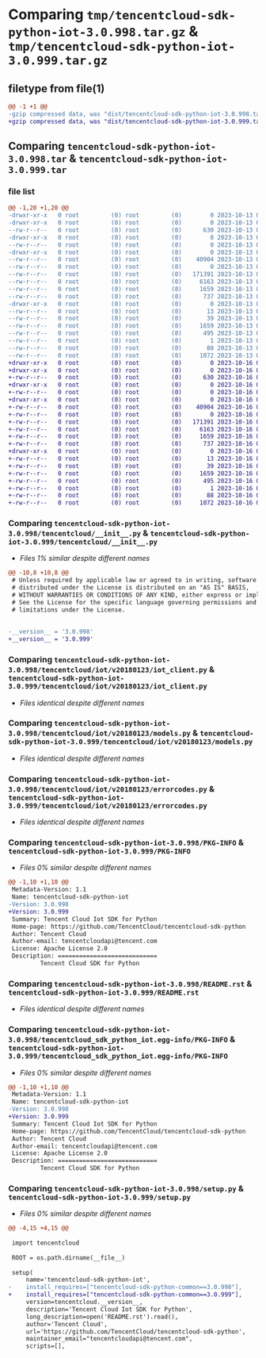 # Comparing `tmp/tencentcloud-sdk-python-iot-3.0.998.tar.gz` & `tmp/tencentcloud-sdk-python-iot-3.0.999.tar.gz`

## filetype from file(1)

```diff
@@ -1 +1 @@
-gzip compressed data, was "dist/tencentcloud-sdk-python-iot-3.0.998.tar", last modified: Fri Oct 13 00:30:05 2023, max compression
+gzip compressed data, was "dist/tencentcloud-sdk-python-iot-3.0.999.tar", last modified: Mon Oct 16 00:29:17 2023, max compression
```

## Comparing `tencentcloud-sdk-python-iot-3.0.998.tar` & `tencentcloud-sdk-python-iot-3.0.999.tar`

### file list

```diff
@@ -1,20 +1,20 @@
-drwxr-xr-x   0 root         (0) root         (0)        0 2023-10-13 00:30:05.000000 tencentcloud-sdk-python-iot-3.0.998/
-drwxr-xr-x   0 root         (0) root         (0)        0 2023-10-13 00:30:05.000000 tencentcloud-sdk-python-iot-3.0.998/tencentcloud/
--rw-r--r--   0 root         (0) root         (0)      630 2023-10-13 00:30:05.000000 tencentcloud-sdk-python-iot-3.0.998/tencentcloud/__init__.py
-drwxr-xr-x   0 root         (0) root         (0)        0 2023-10-13 00:30:05.000000 tencentcloud-sdk-python-iot-3.0.998/tencentcloud/iot/
--rw-r--r--   0 root         (0) root         (0)        0 2023-10-13 00:30:05.000000 tencentcloud-sdk-python-iot-3.0.998/tencentcloud/iot/__init__.py
-drwxr-xr-x   0 root         (0) root         (0)        0 2023-10-13 00:30:05.000000 tencentcloud-sdk-python-iot-3.0.998/tencentcloud/iot/v20180123/
--rw-r--r--   0 root         (0) root         (0)    40904 2023-10-13 00:30:05.000000 tencentcloud-sdk-python-iot-3.0.998/tencentcloud/iot/v20180123/iot_client.py
--rw-r--r--   0 root         (0) root         (0)        0 2023-10-13 00:30:05.000000 tencentcloud-sdk-python-iot-3.0.998/tencentcloud/iot/v20180123/__init__.py
--rw-r--r--   0 root         (0) root         (0)   171391 2023-10-13 00:30:05.000000 tencentcloud-sdk-python-iot-3.0.998/tencentcloud/iot/v20180123/models.py
--rw-r--r--   0 root         (0) root         (0)     6163 2023-10-13 00:30:05.000000 tencentcloud-sdk-python-iot-3.0.998/tencentcloud/iot/v20180123/errorcodes.py
--rw-r--r--   0 root         (0) root         (0)     1659 2023-10-13 00:30:05.000000 tencentcloud-sdk-python-iot-3.0.998/PKG-INFO
--rw-r--r--   0 root         (0) root         (0)      737 2023-10-13 00:30:05.000000 tencentcloud-sdk-python-iot-3.0.998/README.rst
-drwxr-xr-x   0 root         (0) root         (0)        0 2023-10-13 00:30:05.000000 tencentcloud-sdk-python-iot-3.0.998/tencentcloud_sdk_python_iot.egg-info/
--rw-r--r--   0 root         (0) root         (0)       13 2023-10-13 00:30:05.000000 tencentcloud-sdk-python-iot-3.0.998/tencentcloud_sdk_python_iot.egg-info/top_level.txt
--rw-r--r--   0 root         (0) root         (0)       39 2023-10-13 00:30:05.000000 tencentcloud-sdk-python-iot-3.0.998/tencentcloud_sdk_python_iot.egg-info/requires.txt
--rw-r--r--   0 root         (0) root         (0)     1659 2023-10-13 00:30:05.000000 tencentcloud-sdk-python-iot-3.0.998/tencentcloud_sdk_python_iot.egg-info/PKG-INFO
--rw-r--r--   0 root         (0) root         (0)      495 2023-10-13 00:30:05.000000 tencentcloud-sdk-python-iot-3.0.998/tencentcloud_sdk_python_iot.egg-info/SOURCES.txt
--rw-r--r--   0 root         (0) root         (0)        1 2023-10-13 00:30:05.000000 tencentcloud-sdk-python-iot-3.0.998/tencentcloud_sdk_python_iot.egg-info/dependency_links.txt
--rw-r--r--   0 root         (0) root         (0)       88 2023-10-13 00:30:05.000000 tencentcloud-sdk-python-iot-3.0.998/setup.cfg
--rw-r--r--   0 root         (0) root         (0)     1072 2023-10-13 00:30:05.000000 tencentcloud-sdk-python-iot-3.0.998/setup.py
+drwxr-xr-x   0 root         (0) root         (0)        0 2023-10-16 00:29:17.000000 tencentcloud-sdk-python-iot-3.0.999/
+drwxr-xr-x   0 root         (0) root         (0)        0 2023-10-16 00:29:17.000000 tencentcloud-sdk-python-iot-3.0.999/tencentcloud/
+-rw-r--r--   0 root         (0) root         (0)      630 2023-10-16 00:29:17.000000 tencentcloud-sdk-python-iot-3.0.999/tencentcloud/__init__.py
+drwxr-xr-x   0 root         (0) root         (0)        0 2023-10-16 00:29:17.000000 tencentcloud-sdk-python-iot-3.0.999/tencentcloud/iot/
+-rw-r--r--   0 root         (0) root         (0)        0 2023-10-16 00:29:17.000000 tencentcloud-sdk-python-iot-3.0.999/tencentcloud/iot/__init__.py
+drwxr-xr-x   0 root         (0) root         (0)        0 2023-10-16 00:29:17.000000 tencentcloud-sdk-python-iot-3.0.999/tencentcloud/iot/v20180123/
+-rw-r--r--   0 root         (0) root         (0)    40904 2023-10-16 00:29:17.000000 tencentcloud-sdk-python-iot-3.0.999/tencentcloud/iot/v20180123/iot_client.py
+-rw-r--r--   0 root         (0) root         (0)        0 2023-10-16 00:29:17.000000 tencentcloud-sdk-python-iot-3.0.999/tencentcloud/iot/v20180123/__init__.py
+-rw-r--r--   0 root         (0) root         (0)   171391 2023-10-16 00:29:17.000000 tencentcloud-sdk-python-iot-3.0.999/tencentcloud/iot/v20180123/models.py
+-rw-r--r--   0 root         (0) root         (0)     6163 2023-10-16 00:29:17.000000 tencentcloud-sdk-python-iot-3.0.999/tencentcloud/iot/v20180123/errorcodes.py
+-rw-r--r--   0 root         (0) root         (0)     1659 2023-10-16 00:29:17.000000 tencentcloud-sdk-python-iot-3.0.999/PKG-INFO
+-rw-r--r--   0 root         (0) root         (0)      737 2023-10-16 00:29:17.000000 tencentcloud-sdk-python-iot-3.0.999/README.rst
+drwxr-xr-x   0 root         (0) root         (0)        0 2023-10-16 00:29:17.000000 tencentcloud-sdk-python-iot-3.0.999/tencentcloud_sdk_python_iot.egg-info/
+-rw-r--r--   0 root         (0) root         (0)       13 2023-10-16 00:29:17.000000 tencentcloud-sdk-python-iot-3.0.999/tencentcloud_sdk_python_iot.egg-info/top_level.txt
+-rw-r--r--   0 root         (0) root         (0)       39 2023-10-16 00:29:17.000000 tencentcloud-sdk-python-iot-3.0.999/tencentcloud_sdk_python_iot.egg-info/requires.txt
+-rw-r--r--   0 root         (0) root         (0)     1659 2023-10-16 00:29:17.000000 tencentcloud-sdk-python-iot-3.0.999/tencentcloud_sdk_python_iot.egg-info/PKG-INFO
+-rw-r--r--   0 root         (0) root         (0)      495 2023-10-16 00:29:17.000000 tencentcloud-sdk-python-iot-3.0.999/tencentcloud_sdk_python_iot.egg-info/SOURCES.txt
+-rw-r--r--   0 root         (0) root         (0)        1 2023-10-16 00:29:17.000000 tencentcloud-sdk-python-iot-3.0.999/tencentcloud_sdk_python_iot.egg-info/dependency_links.txt
+-rw-r--r--   0 root         (0) root         (0)       88 2023-10-16 00:29:17.000000 tencentcloud-sdk-python-iot-3.0.999/setup.cfg
+-rw-r--r--   0 root         (0) root         (0)     1072 2023-10-16 00:29:17.000000 tencentcloud-sdk-python-iot-3.0.999/setup.py
```

### Comparing `tencentcloud-sdk-python-iot-3.0.998/tencentcloud/__init__.py` & `tencentcloud-sdk-python-iot-3.0.999/tencentcloud/__init__.py`

 * *Files 1% similar despite different names*

```diff
@@ -10,8 +10,8 @@
 # Unless required by applicable law or agreed to in writing, software
 # distributed under the License is distributed on an "AS IS" BASIS,
 # WITHOUT WARRANTIES OR CONDITIONS OF ANY KIND, either express or implied.
 # See the License for the specific language governing permissions and
 # limitations under the License.
 
 
-__version__ = '3.0.998'
+__version__ = '3.0.999'
```

### Comparing `tencentcloud-sdk-python-iot-3.0.998/tencentcloud/iot/v20180123/iot_client.py` & `tencentcloud-sdk-python-iot-3.0.999/tencentcloud/iot/v20180123/iot_client.py`

 * *Files identical despite different names*

### Comparing `tencentcloud-sdk-python-iot-3.0.998/tencentcloud/iot/v20180123/models.py` & `tencentcloud-sdk-python-iot-3.0.999/tencentcloud/iot/v20180123/models.py`

 * *Files identical despite different names*

### Comparing `tencentcloud-sdk-python-iot-3.0.998/tencentcloud/iot/v20180123/errorcodes.py` & `tencentcloud-sdk-python-iot-3.0.999/tencentcloud/iot/v20180123/errorcodes.py`

 * *Files identical despite different names*

### Comparing `tencentcloud-sdk-python-iot-3.0.998/PKG-INFO` & `tencentcloud-sdk-python-iot-3.0.999/PKG-INFO`

 * *Files 0% similar despite different names*

```diff
@@ -1,10 +1,10 @@
 Metadata-Version: 1.1
 Name: tencentcloud-sdk-python-iot
-Version: 3.0.998
+Version: 3.0.999
 Summary: Tencent Cloud Iot SDK for Python
 Home-page: https://github.com/TencentCloud/tencentcloud-sdk-python
 Author: Tencent Cloud
 Author-email: tencentcloudapi@tencent.com
 License: Apache License 2.0
 Description: ============================
         Tencent Cloud SDK for Python
```

### Comparing `tencentcloud-sdk-python-iot-3.0.998/README.rst` & `tencentcloud-sdk-python-iot-3.0.999/README.rst`

 * *Files identical despite different names*

### Comparing `tencentcloud-sdk-python-iot-3.0.998/tencentcloud_sdk_python_iot.egg-info/PKG-INFO` & `tencentcloud-sdk-python-iot-3.0.999/tencentcloud_sdk_python_iot.egg-info/PKG-INFO`

 * *Files 0% similar despite different names*

```diff
@@ -1,10 +1,10 @@
 Metadata-Version: 1.1
 Name: tencentcloud-sdk-python-iot
-Version: 3.0.998
+Version: 3.0.999
 Summary: Tencent Cloud Iot SDK for Python
 Home-page: https://github.com/TencentCloud/tencentcloud-sdk-python
 Author: Tencent Cloud
 Author-email: tencentcloudapi@tencent.com
 License: Apache License 2.0
 Description: ============================
         Tencent Cloud SDK for Python
```

### Comparing `tencentcloud-sdk-python-iot-3.0.998/setup.py` & `tencentcloud-sdk-python-iot-3.0.999/setup.py`

 * *Files 0% similar despite different names*

```diff
@@ -4,15 +4,15 @@
 
 import tencentcloud
 
 ROOT = os.path.dirname(__file__)
 
 setup(
     name='tencentcloud-sdk-python-iot',
-    install_requires=["tencentcloud-sdk-python-common==3.0.998"],
+    install_requires=["tencentcloud-sdk-python-common==3.0.999"],
     version=tencentcloud.__version__,
     description='Tencent Cloud Iot SDK for Python',
     long_description=open('README.rst').read(),
     author='Tencent Cloud',
     url='https://github.com/TencentCloud/tencentcloud-sdk-python',
     maintainer_email="tencentcloudapi@tencent.com",
     scripts=[],
```

